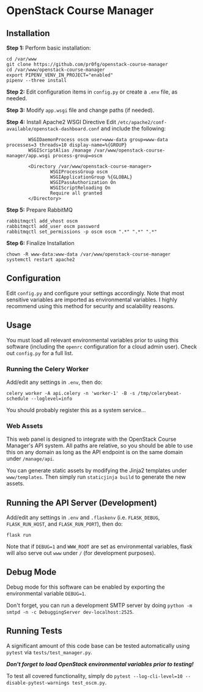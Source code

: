 # OpenStack Course Manager

## Installation


**Step 1:** Perform basic installation:
```
cd /var/www
git clone https://github.com/pr0fg/openstack-course-manager
cd /var/www/openstack-course-manager
export PIPENV_VENV_IN_PROJECT="enabled"
pipenv --three install
```

**Step 2:** Edit configuration items in `config.py` or create a `.env` file, as needed.

**Step 3:** Modify `app.wsgi` file and change paths (if needed).

**Step 4:** Install Apache2 WSGI Directive
Edit `/etc/apache2/conf-available/openstack-dashboard.conf` and include the following:
```
        WSGIDaemonProcess oscm user=www-data group=www-data processes=3 threads=10 display-name=%{GROUP}
        WSGIScriptAlias /manage /var/www/openstack-course-manager/app.wsgi process-group=oscm

        <Directory /var/www/openstack-course-manager>
                WSGIProcessGroup oscm
                WSGIApplicationGroup %{GLOBAL}
                WSGIPassAuthorization On
                WSGIScriptReloading On
                Require all granted
        </Directory>
```

**Step 5:** Prepare RabbitMQ
```
rabbitmqctl add_vhost oscm
rabbitmqctl add_user oscm password
rabbitmqctl set_permissions -p oscm oscm ".*" ".*" ".*"
```

**Step 6:** Finalize Installation
```
chown -R www-data:www-data /var/www/openstack-course-manager
systemctl restart apache2
```

## Configuration

Edit `config.py` and configure your settings accordingly. Note that most sensitive variables are imported as environmental variables. I highly recommend using this method for security and scalability reasons.

## Usage

You must load all relevant environmental variables prior to using this software (including the `openrc` configuration for a cloud admin user). Check out `config.py` for a full list.


### Running the Celery Worker

Add/edit any settings in `.env`, then do:

```
celery worker -A api.celery -n 'worker-1' -B -s /tmp/celerybeat-schedule --loglevel=info
```

You should probably register this as a system service...


### Web Assets

This web panel is designed to integrate with the OpenStack Course Manager's API system. All paths are relative, so you should be able to use this on any domain as long as the API endpoint is on the same domain under `/manage/api`.

You can generate static assets by modifying the Jinja2 templates under `www/templates`. Then simply run `staticjinja build` to generate the new assets.


## Running the API Server (Development)

Add/edit any settings in `.env` and `.flaskenv` (i.e. `FLASK_DEBUG`, `FLASK_RUN_HOST`, and `FLASK_RUN_PORT`), then do:

```
flask run
```

Note that if `DEBUG=1` and `WWW_ROOT` are set as environmental variables, flask will also serve out `www` under `/` (for development purposes).

## Debug Mode

Debug mode for this software can be enabled by exporting the environmental variable `DEBUG=1`. 

Don't forget, you can run a development SMTP server by doing `python -m smtpd -n -c DebuggingServer dev-localhost:2525`.


## Running Tests

A significant amount of this code base can be tested automatically using `pytest` via `tests/test_manager.py`. 

***Don't forget to load OpenStack environmental variables prior to testing!***

To test all covered functionality, simply do `pytest --log-cli-level=10 --disable-pytest-warnings test_oscm.py`.
